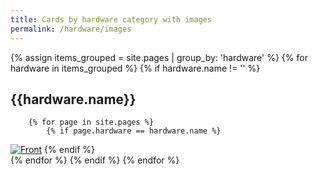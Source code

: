 ```yaml
---
title: Cards by hardware category with images
permalink: /hardware/images
---
```

{% assign items_grouped = site.pages | group_by: 'hardware' %}
{% for hardware in items_grouped  %}
    {% if hardware.name != '' %}
## {{hardware.name}}
        {% for page in site.pages %}
            {% if page.hardware == hardware.name %}
[![Front]({{page.image}})]({{page.url}})
            {% endif %}   
        {% endfor %}
    {% endif %}
{% endfor %}